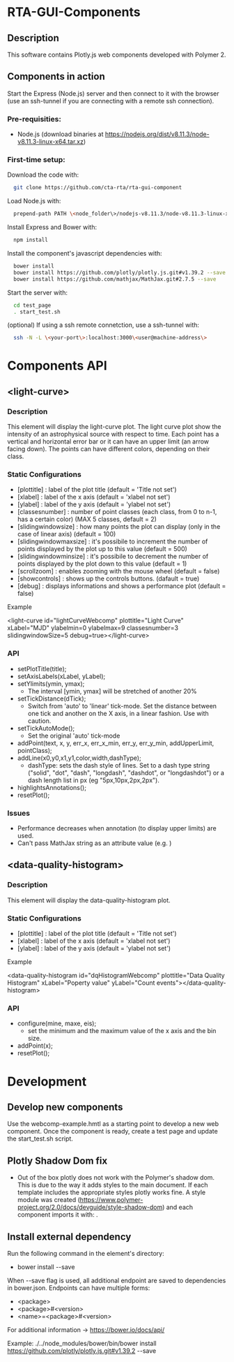 # RTA-GUI-Components

## Description
This software contains Plotly.js web components developed with Polymer 2.

## Components in action
Start the Express (Node.js) server and then connect to it with the browser (use an ssh-tunnel if you are connecting with a remote ssh connection).

### Pre-requisities:
* Node.js (download binaries at https://nodejs.org/dist/v8.11.3/node-v8.11.3-linux-x64.tar.xz)

### First-time setup:
Download the code with:
```bash
  git clone https://github.com/cta-rta/rta-gui-component
```
Load Node.js with:
```bash
  prepend-path PATH \<node_folder\>/nodejs-v8.11.3/node-v8.11.3-linux-x64/bin
```
Install Express and Bower with:
```bash
  npm install
```
Install the component's javascript dependencies with:
```bash
  bower install
  bower install https://github.com/plotly/plotly.js.git#v1.39.2 --save
  bower install https://github.com/mathjax/MathJax.git#2.7.5 --save
```
Start the server with:
```bash
  cd test_page
  . start_test.sh
```
(optional) If using a ssh remote connetction, use a ssh-tunnel with:
```bash
  ssh -N -L \<your-port\>:localhost:3000\<user@machine-address\>
```

# Components API

## \<light-curve\>

### Description
This element will display the light-curve plot. The light curve plot show the intensity of an astrophysical source with respect to time. Each point has a vertical and horizontal error bar or it can have an upper limit (an arrow facing down). The points can have different colors, depending on their class.

### Static Configurations
* [plottitle] : label of the plot title (default = 'Title not set')
* [xlabel] : label of the x axis (default = 'xlabel not set')
* [ylabel] : label of the y axis (default = 'ylabel not set')
* [classesnumber] : number of point classes (each class, from 0 to n-1, has a certain color) (MAX 5 classes, default = 2)
* [slidingwindowsize] : how many points the plot can display (only in the case of linear axis) (default = 100)
* [slidingwindowmaxsize] : it's possibile to increment the number of points displayed by the plot up to this value (default = 500)
* [slidingwindowminsize] : it's possibile to decrement the number of points displayed by the plot down to this value (default = 1)
* [scrollzoom] : enables zooming with the mouse wheel (default = false)
* [showcontrols] : shows up the controls buttons. (dafault = true)
* [debug] : displays informations and shows a performance plot (default = false)

Example

\<light-curve id="lightCurveWebcomp" plottitle="Light Curve" xLabel="MJD" ylabelmin=0 ylabelmax=9 classesnumber=3 slidingwindowSize=5 debug=true\>\<\/light-curve\>

### API
* setPlotTitle(title);
* setAxisLabels(xLabel, yLabel);
* setYlimits(ymin, ymax);
  * The interval [ymin, ymax] will be stretched of another 20%
* setTickDistance(dTick);
  * Switch from 'auto' to 'linear' tick-mode. Set the distance between one tick and another on the X axis, in a linear fashion. Use with caution.
* setTickAutoMode();
  * Set the original 'auto' tick-mode
* addPoint(text, x, y, err_x, err_x_min, err_y, err_y_min, addUpperLimit, pointClass);
* addLine(x0,y0,x1,y1,color,width,dashType);
  * dashType: sets the dash style of lines. Set to a dash type string ("solid", "dot", "dash", "longdash", "dashdot", or "longdashdot") or a dash length list in px (eg "5px,10px,2px,2px").
* highlightsAnnotations();
* resetPlot();

### Issues
* Performance decreases when annotation (to display upper limits) are used.
* Can't pass MathJax string as an attribute value (e.g. <light-curve yLabel="$\\text{ [10}^{-8}\\text{ph }\\text{cm}^{-2}\\text{ s}^{-1}\\text{]}$"></light-curve>)



## \<data-quality-histogram\>
### Description
This element will display the data-quality-histogram plot.

### Static Configurations
* [plottitle] : label of the plot title (default = 'Title not set')
* [xlabel] : label of the x axis (default = 'xlabel not set')
* [ylabel] : label of the y axis (default = 'ylabel not set')

Example

\<data-quality-histogram id="dqHistogramWebcomp" plottitle="Data Quality Histogram" xLabel="Poperty value" yLabel="Count events"\>\<\/data-quality-histogram\>

### API
* configure(mine, maxe, eis);
  * set the minimum and the maximum value of the x axis and the bin size.
* addPoint(x);
* resetPlot();


# Development

## Develop new components
Use the webcomp-example.hmtl as a starting point to develop a new web component. Once the component is ready, create a test page and update the start_test.sh script.

## Plotly Shadow Dom fix
* Out of the box plotly does not work with the Polymer's shadow dom. This is due to the way it adds styles to the main document. If each template includes the appropriate styles plotly works fine. A style module was created (https://www.polymer-project.org/2.0/docs/devguide/style-shadow-dom) and each component imports it with: <style include="plotly-style"></style>.

## Install external dependency
Run the following command in the element's directory:

* bower install <endpoint> --save

When --save flag is used, all additional endpoint are saved to dependencies in bower.json.
Endpoints can have multiple forms:

* \<package\>
* \<package\>#\<version\>
* \<name\>=\<package\>#\<version\>

For additional information -> https://bower.io/docs/api/

Example:
  ./../node_modules/bower/bin/bower install https://github.com/plotly/plotly.js.git#v1.39.2 --save
